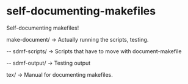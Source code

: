 # self-documenting-makefiles
Self-documenting makefiles!

make-document/ -> Actually running the scripts, testing.

-- sdmf-scripts/  -> Scripts that have to move with document-makefile

-- sdmf-output/	  -> Testing output

tex/	       -> Manual for documenting makefiles.
